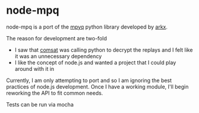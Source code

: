 # node-mpq

node-mpq is a port of the [mpyq](https://github.com/arkx/mpyq) python library developed by [arkx](https://github.com/arkx).

The reason for development are two-fold
 * I saw that [comsat](https://github.com/tec27/comsat) was calling python to decrypt the replays and I felt like it was an unnecessary dependency
 * I like the concept of node.js and wanted a project that I could play around with it in

Currently, I am only attempting to port and so I am ignoring the best practices of node.js development.  Once I have a working module, I'll begin reworking the API to fit common needs.

Tests can be run via mocha
